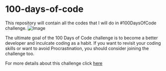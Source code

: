 # 100-days-of-code
This repository will contain all the codes that I will do in #100DaysOfCode challenge.
![Image](https://i0.wp.com/www.finaldraftdesign.com/wp-content/uploads/2018/04/100DaysofCode_1200x500.jpg?w=810)

The ultimate goal of the 100 Days of Code challenge is to become a better developer and inculcate coding as a habit.
If you want to revisit your coding skills or want to avoid Procrastination, you should consider joining the challenge too.

For more details about this challenge click [here](https://www.100daysofcode.com/)


